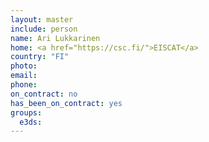 ```yaml
---
layout: master
include: person
name: Ari Lukkarinen
home: <a href="https://csc.fi/">EISCAT</a>
country: "FI"
photo:
email: 
phone:
on_contract: no
has_been_on_contract: yes
groups:
  e3ds:
---
```

